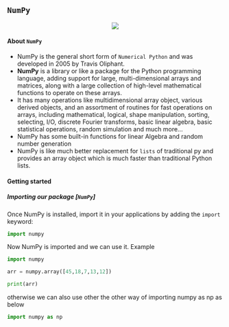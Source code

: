 ## `NumPy`

<p align = center>
<img src="https://numpy.org/doc/stable/_static/numpylogo.svg" />
</p>

#### About `NumPy`
- NumPy is the general short form of `Numerical Python` and was developed in 2005 by Travis Oliphant.
- **NumPy** is a library or like a package for the Python programming language, adding support for large, multi-dimensional arrays and matrices, along with a large collection of high-level mathematical functions to operate on these arrays.
- It has many operations like multidimensional array object, various derived objects, and an assortment of routines for fast operations on arrays, including mathematical, logical, shape manipulation, sorting, selecting, I/O, discrete Fourier transforms, basic linear algebra, basic statistical operations, random simulation and much more...
- NumPy has some built-in functions for linear Algebra and random number generation
- NumPy is like much better replacement for `lists` of traditional py and provides an array object which is much faster than traditional Python lists.

#### Getting started

##### Importing our package [`NumPy`]
Once NumPy is installed, import it in your applications by adding the `import` keyword:
```python
import numpy
```

Now NumPy is imported and we can use it.
Example
```python
import numpy

arr = numpy.array([45,18,7,13,12])

print(arr)

```
otherwise we can also use other the other way of importing numpy as np as below
```python
import numpy as np
```
